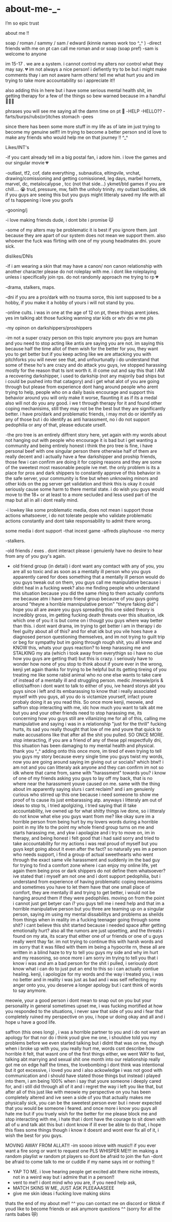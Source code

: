# about-me-_-
I’m so epic trust 


about me !!



soap / roman / sammy / sam / edward (kinnie names work too ^_^ )
-direct friends with me on pt can call me roman and or soap (soap pref)
-sam is welcome to anyone

im 15-17 . we are a system. i cannot control my alters nor control what they may say. 💔 im not always a nice person! i defiently try to be but i might make comments thay i am not aware harm others! tell me what hurt you and im trying to take more accountability so i appreciate it!! 

also adding this in here but i have some serious mental health shit, im getting therapy for a few of the things so bew warned because im a handful 🥀🥀🥀

phrases you will see me saying all the damn time on pt 🫩
-HELP
-HELLO??
-farts/burps/rubs(or)itches stomach
-pees



since there has been some more stuff in my life as of late im just trying to become my genuine self!! im trying to become a better person snd id love to make any friends who would help me on that journey !! ^_^

Likes/INT's

-if you cant already tell im a big postal fan, i adore him. i love the games and our singular movie 💔

-outlast, tf2, cof, date everything , subnautica, eltingvile, vrchat, drawing/comissioning and getting comissioned, leg days, marbel hornets, marvel, dc, metalocalypse , tcc (not that side...) ykmet/btd games if you are chill.... 😭 trud, pressure, mw, faith the unholy trinity.
my outlast buddies, idk if you guys are seeing this but you guys might litteraly saved my life with all of ts happening i love you goofs 

-gooning/j

-i love making friends dude, i dont bite i promise 😽


-some of my alters may be problematic it is best if you ignore them. just because they are apart of our system does not mean we support them.
also whoever the fuck was flirting with one of my young headmates dni. youre sick.

dislikes/DNIs

-if i am wearing a skin that may have a canon/ non canon relationship with another character please do not roleplay with me. i dont like roleplaying unless i specifically join rps. do not randomly approach me trying to rp 💔

-drama, stalkers, maps.

-dni if you are a pro/dark with no trauma sorce, this isnt supposed to be a hobby, if you make it a hobby of yours i will not stand by you.

-online cults. i was in one at the age of 12 on pt, these things arent jokes. yes im talking abt those fucking wanning star kids or wtv dni w me pls

-my opinon on darkshippers/proshippers

-im not a super crazy person on this topic anymore you guys are human and you need to stop acting like antis are saying you are not. im saying this because half the time allot of them wish for the better for you, they want you to get better but if you keep acting like we are attacking you with pitchforks you will never see that, and unfourtunatly i do understand that some of these ho's are crazy and do attack you guys, ive stopped harassing mostly for the reason that ts isnt worth it. ill come out and say this that I AM a recovering darkshipper, i used to darkship (not any majorily bad ships but i could be pushed into that catagory) and i get what alot of you are going through but please from experience dont hang around people who arent trying to help, people who on a daily basis encourage and support this behavior around you will only make it worse, flaunting it as if its a medal also will not do you any good. i we t through therapy for it and found other coping mechanisims, still they may not be the best but they are significantly better. i have pro/dark and problematic friends, i may mot do or identify as any of those but i do identify as anti harassment, no i do not support pedophilia or any of that, please educate urself.

-the pro tree is an entirely diffrent story here, yet again with my words about not hanging out with people who encourage it is bad but i get wanting a community and being entirely honest i think the pro tree is fine, i have personal beef with one singular person there otherwise half of them are really decent and i actually have a few darkshipper and proship friends, those few i can confirm are doing it for coping reasons and they are some of the sweetest most reasonable people ive met. the only problem is its a place for pros and dark shippers to constantly approve of this behavior in the safe server, your community is fine but when unknowing minors and other kids on the pg server get validation and think this is okay it could seriously cause some harm to there mental state. i do wish you guys would move to the 18+ or at least to a more secluded and less used part of the map but all in all i dont really mind.

-i lowkey like some problematic media, does not mean i support those actions whatsoever, i do not tolerate people who validate problematic actions constantly and dont take responsability to admit there wrong.

some media i dont support
-that incest game
-alfreds playhouse
-no mercy


-stalkers.


-old friends / exes . dont interact please i genuienly have no desire to hear from any of you guy's again.

- old friend group (in detail)
i dont want any comtact with any of you, you are all so toxic and as soon as a mentally ill person who you guys apparently cared for does something that a mentally ill person would do you guys tweak out on them, you guys call me manipulative because i didnt heal in a fucking week? also me finding people who understand this situation because you did the same rhing to them actually comforts me because atm i have zero friend group because of you guys going around "theyre a horrible mannipulative person" "theyre faking did" i hope you all are aware you guys spreading this one sided theory is incredibly gross, im getting fucking death threats over this situation, idk which one of you it is but come on i thougjt you guys where way better than this. i dont want drama, im trying to get better i am in therapy i do feel guilty about all of this? and for ehat idk but you vile hoes have a diagnosed person questioning themselves, and im not trying to guilt trip or beg for sympathy but im going through rough shit, you all knew and KNOW this, whats your guys reaction? to keep harassing me and STALKING my ata (which i took away from everythign so i have no clue how you guys are getting that) but this is crazy. i seriously have to wonder how none of you stop to think about if youre ever in the wrong, kenji yet again thanks for trying to be helpful but its getting tireing of you treating me like some rabid animal who no one else wants to take care of instead of a mentally ill and struggling person.
medic /meowie/pris & elliot/saffron i dont want to talk to either of you, ive heard storys abt you guys since i left and its embarassing to know that i really associated myself with you guys, all you do is victamize yourself, infact youre probaly doing it as you read this.
So once more
kenji, meowie, and saffron stop interacting with me, idc how much you want to talk abt me but you and your other friends need to stop harassing me, its concerning how you guys still are villanizing me for all of this, calling me manipulative and saying i was in a relationship
"just for the thrill" fucking hurts, its sad you really thought that low of me and youre that quick to make accusations like that after all the shit you pulled.
SO ONCE MORE. stop interacting, if you are a friend of any of these ppl respectfully dni, this situation has been damaging to my mental health and physical. thank you ^_^
adding onto this once more, im tired of even trying to tell you guys my story because every single time you guys twist my words, now you are going around saying im giving out ur socials? which btw!! i am not and you can litteraly ask anyone and they can confirm im not so idk where that came from, same with "harassment" towards you? i know of one of my friends asking you guys to lay off my back, that is no where near the harassment youve caused on me. same with the thing about im apparently saying slurs i cant reclaim? and i am genuienly curious who stirred up this one because i need someone to show me proof of ts cause its just embarassing atp. anyways i litteraly am out of ideas to stop ts, i tried apolgizing, i tried saying that ill take accountability, ive owned up for what shitty things ive done, so i litteraly do not know what else you guys want from me? like okay sure im a horrible person from being hurt by my lovers words during a horrible point in my life to the point my whole friend group turns on me and starts harassing me, and ykw i apolagize and i try to move on, im in therapy, and being honest i felt good that i had said sorry and tried to take accountability for my actions i was real proud of myself but you guys kept going about it even after the fact? so naturally yes im a person who needs support, i find a group of actual sweethearts who went through the exact same vile harassment and suddenly im the bad guy for trying to find a comfort zone where i can enjoy my online life, yet again them being pros or dark shippers do not define them whatsoever? ive stated that i myself am not one and i dont support pedophilia, but i understand from experience of having problematic coping mecanisims and sometimes you have to let them have that one small place of comfort, they are mentally ill and trying to get better, i would not be hanging around them if they were pedophiles. moving on from the point i cannot just get betyer can i? you guys tell me i need help and that im a horrible manipulative person but you three are teaming up on a singular person, saying im using my mental dissabilitys and problems as sheilds from things when in reality im a fucking teenager going through some shit? i cant believe this shit started because i needed space after getting emotionally hurt? also all the rumors are just upsetting, and the threats i found on my ata, its scary that either one of ur friends or one of u guys really went thay far. im not trying to continue this with harsh words and im sorry that it was filled with them im being a hypocrite rn, these all are written in a blind haze to try to tell you guys my side and why im hurt and my reasoning, so once more i am sorry im trying to tell you that i know i was and am a bad person for the shit i pulled, i seriously dont know what i can do to just put an end to this so i can actually contiue healing.
kenji, i apologize for my words and the way i treated you, i was no better and in reality i was just as bad and i was self reflecting my anger onto you, you deserve a longer apology but i cant think of words to say anymore.

meowie, your a good person i dont mean to snap out on you but your personality in general sometimes upset me, i was fucking mortified at how you responded to the situations, i never saw that side of you and i fear that completely ruined my perspective on you, i hope ur doing okay and all and i hope u have a good life.

saffron (this ones long) , i was a horrible partner to you and i do not want an apology for that nor do i think youd give me one, i shouldve told you my problems before we even started talking but i didnt that was on me, though when i broke up with you, you really hurt me, words csnt describe how horrible it felt, that wasnt one of the first things either, we went WAY to fast, talking abt marrying and sexual shit one month into our relationship really got me on edge half the times, the lovebombing i dont think was intentional but it got excessive, i loved you and i also ackowledge i was not good with communication and i should have stated those things but instead i played into them, i am being 100% when i say that youre someone i deeply cared for, and i still did through all of it and i regret the way i left you like that, but after all of this just like with meowie my perspective on you has been completely altered and ive seen a side of you that actually makes me physically sick, you can be the sweetest person ever but i never expected that you would be someone i feared.
and once more i know you guys all hate me but if you truely wish for the better for me please block me and stop interacting with me, i hate that i dont have the courage to sit down with all of u and talk abt this but i dont know if ill ever be able to do that, i hope this fixes some things though i know it doesnt and wont ever fix all of it, i wish the best for you guys.



MOVING AWAY FROM ALLAT!!
-im soooo inlove with music!! if you ever want a fire song or want to request one PLS WHISPER ME!!! im making a random playlist w random pt players so dont be afraid to join the fun
-dont be afraid to come talk to me or cuddle if my name says int or nothing !! 
- YAP TO ME. i love hearing people get excited abt there niche intrests, not in a weird way but i admire that in a person!!
- vent to me!! i dont mind who you are, if you need help ask,
- MATCH SKINS W ME, JUST ASK PLEEAAASEEE
- give me skin ideas i fucking love making skins 
  
thats the end of my about me!! ^^ you can contact me on discord or tiktok if youd like to become friends or ask anymore questions ^^ (sorry for all the rants babes 😿)
